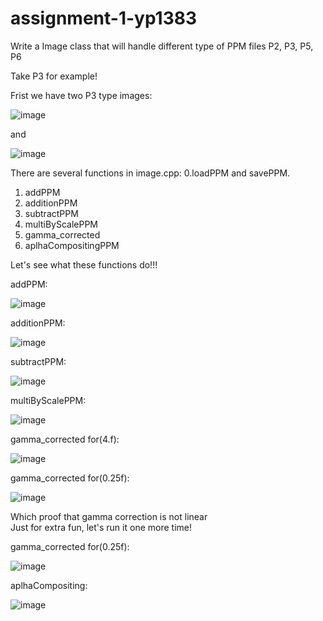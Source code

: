 # assignment-1-yp1383

Write a Image class that will handle different type of PPM files
P2, P3, P5, P6

Take P3 for example!

Frist we have two P3 type images:

![image](https://github.com/nyu-cs-cy-6533-fall-2020/assignment-1-yp1383/blob/master/images/Mandrill.jpg)

and

![image](https://github.com/nyu-cs-cy-6533-fall-2020/assignment-1-yp1383/blob/master/images/tandon_stacked_color.jpg)

There are several functions in image.cpp:
0.loadPPM and savePPM.
1. addPPM
2. additionPPM
3. subtractPPM
4. multiByScalePPM
5. gamma_corrected
6. aplhaCompositingPPM

Let's see what these functions do!!!


addPPM:  
   
![image](https://github.com/nyu-cs-cy-6533-fall-2020/assignment-1-yp1383/blob/master/images/add.jpg)  
  
  
  
additionPPM:  
  
![image](https://github.com/nyu-cs-cy-6533-fall-2020/assignment-1-yp1383/blob/master/images/addition.jpg)  
  

subtractPPM:  
   
![image](https://github.com/nyu-cs-cy-6533-fall-2020/assignment-1-yp1383/blob/master/images/subtract.jpg)   
  
multiByScalePPM:    
   
![image](https://github.com/nyu-cs-cy-6533-fall-2020/assignment-1-yp1383/blob/master/images/multi.jpg)  
  
   
gamma_corrected for(4.f):  
  
![image](https://github.com/nyu-cs-cy-6533-fall-2020/assignment-1-yp1383/blob/master/images/first.jpg)  
  
gamma_corrected for(0.25f):  
  
![image](https://github.com/nyu-cs-cy-6533-fall-2020/assignment-1-yp1383/blob/master/images/second.jpg)  
  
  
Which proof that gamma correction is not linear  
Just for extra fun, let's run it one more time!  
  
gamma_corrected for(0.25f):  
  
![image](https://github.com/nyu-cs-cy-6533-fall-2020/assignment-1-yp1383/blob/master/images/third.jpg)  
  
  
  
aplhaCompositing:  
  
![image](https://github.com/nyu-cs-cy-6533-fall-2020/assignment-1-yp1383/blob/master/images/alpha.jpg)  
  
